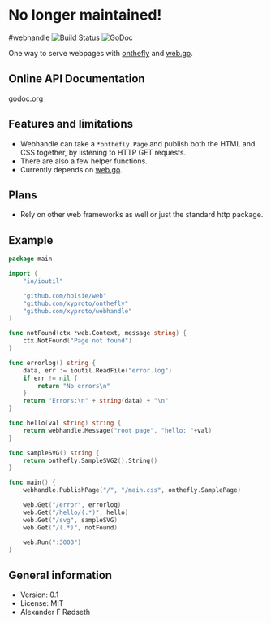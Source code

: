 # No longer maintained!

#webhandle [![Build Status](https://travis-ci.org/xyproto/webhandle.svg?branch=master)](https://travis-ci.org/xyproto/webhandle) [![GoDoc](https://godoc.org/github.com/xyproto/webhandle?status.svg)](http://godoc.org/github.com/xyproto/webhandle)

One way to serve webpages with [onthefly](https://github.com/xyproto/onthefly) and [web.go](https://github.com/hoisie/web).

Online API Documentation
------------------------

[godoc.org](http://godoc.org/github.com/xyproto/webhandle)

Features and limitations
------------------------

* Webhandle can take a `*onthefly.Page` and publish both the HTML and CSS together, by listening to HTTP GET requests.
* There are also a few helper functions.
* Currently depends on [web.go](https://github.com/hoisie/web).

Plans
-----

* Rely on other web frameworks as well or just the standard http package.

Example
-------

``` go
package main

import (
	"io/ioutil"

	"github.com/hoisie/web"
	"github.com/xyproto/onthefly"
	"github.com/xyproto/webhandle"
)

func notFound(ctx *web.Context, message string) {
	ctx.NotFound("Page not found")
}

func errorlog() string {
	data, err := ioutil.ReadFile("error.log")
	if err != nil {
		return "No errors\n"
	}
	return "Errors:\n" + string(data) + "\n"
}

func hello(val string) string {
	return webhandle.Message("root page", "hello: "+val)
}

func sampleSVG() string {
	return onthefly.SampleSVG2().String()
}

func main() {
	webhandle.PublishPage("/", "/main.css", onthefly.SamplePage)

	web.Get("/error", errorlog)
	web.Get("/hello/(.*)", hello)
	web.Get("/svg", sampleSVG)
	web.Get("/(.*)", notFound)

	web.Run(":3000")
}
```

General information
-------------------

* Version: 0.1
* License: MIT
* Alexander F Rødseth

